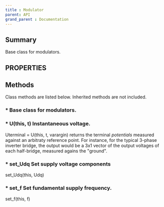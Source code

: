 ```yaml
---
title : Modulator
parent: API
grand_parent : Documentation
---
```

## Summary
Base class for modulators.
## PROPERTIES
## Methods
Class methods are listed below. Inherited methods are not included.
### * Base class for modulators.

### * U(this, t) Instantaneous voltage.

Uterminal = U(this, t, varargin) returns the terminal *potentials* measured
against an arbitraty reference point. For instance, for the
typical 3-phase inverter bridge, the output would be a 3x1 vector
of the output voltages of each half-bridge, measured agains the
"ground".

### * set_Udq Set supply voltage components

set_Udq(this, Udq)

### * set_f Set fundamental supply frequency.

set_f(this, f)

